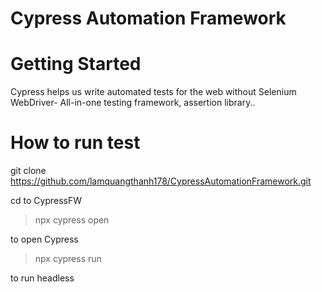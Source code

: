# Cypress Automation Framework

# Getting Started
Cypress helps us write automated tests for the web without Selenium WebDriver- All-in-one testing framework, assertion library..

# How to run test

git clone https://github.com/lamquangthanh178/CypressAutomationFramework.git

cd to CypressFW

> npx cypress open 

to open Cypress

> npx cypress run

to run headless
